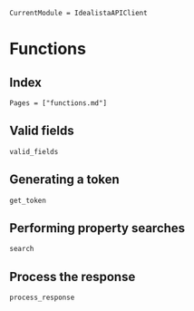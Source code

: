 ```@meta
CurrentModule = IdealistaAPIClient
```

# Functions

## Index
```@index
Pages = ["functions.md"]
```

## Valid fields
```@docs
valid_fields
```

## Generating a token
```@docs
get_token
```

## Performing property searches
```@docs
search
```

## Process the response
```@docs
process_response
```
